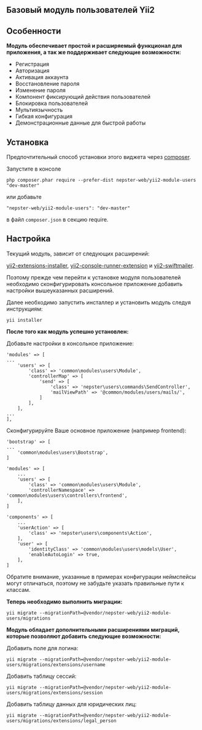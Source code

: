Базовый модуль пользователей Yii2
---------------------------------

## Особенности

**Модуль обеспечивает простой и расширяемый функционал для приложения, а так же поддерживает следующие возможности:**

* Регистрация
* Авторизация
* Активация аккаунта
* Восстановление пароля
* Изменение пароля
* Компонент фиксирующий действия пользователей
* Блокировка пользователей
* Мультиязычность
* Гибкая конфигурация
* Демонстрационные данные для быстрой работы


## Установка

Предпочтительный способ установки этого виджета через [composer](http://getcomposer.org/download/).

Запустите в консоле

```
php composer.phar require --prefer-dist nepster-web/yii2-module-users "dev-master"
```

или добавьте

```
"nepster-web/yii2-module-users": "dev-master"
```

в файл `composer.json` в секцию require.


## Настройка

Текущий модуль, зависит от следующих расширений:

 [yii2-extensions-installer](https://github.com/nepster-web/yii2-extensions-installer),
 [yii2-console-runner-extension](https://github.com/vova07/yii2-console-runner-extension) и
 [yii2-swiftmailer](https://github.com/yiisoft/yii2-swiftmailer). 


Поэтому прежде чем перейти к установке модуля пользователей необходимо сконфигурировать консольное приложение добавить настройки вышеуказанных расширений.


Далее необходимо запустить инсталлер и установить модуль следуя инструкциям:

```
yii installer
```

**После того как модуль успешно установлен:**

Добавьте настройки в консольное приложение:
```
'modules' => [
...
    'users' => [
        'class' => 'common\modules\users\Module',
        'controllerMap' => [
            'send' => [
                'class' => 'nepster\users\commands\SendController',
                'mailViewPath' => '@common/modules/users/mails/',
            ]
        ],
    ],
...
],
```

Сконфигурируйте Ваше основное приложение (например frontend):

```
'bootstrap' => [
...
    'common\modules\users\Bootstrap',
]
```

```
'modules' => [
    ...
    'users' => [
        'class' => 'common\modules\users\Module',
        'controllerNamespace' => 'common\modules\users\controllers\frontend',
    ],
]
```

```
'components' => [
    ...
    'userAction' => [
        'class' => 'nepster\users\components\Action',
    ],
    'user' => [
        'identityClass' => 'common\modules\users\models\User',
        'enableAutoLogin' => true,
    ],
]
```

Обратите внимание, указанные в примерах конфигурации неймспейсы могут отличаться, поэтому не забудьте указать правильные пути к классам.


**Теперь необходимо выполнить миграции:**

```
yii migrate --migrationPath=@vendor/nepster-web/yii2-module-users/migrations
```

**Модуль обладает дополнительными расширениями миграций, которые позволяют добавить следующие возможности:**

Добавить поле для логина:
```
yii migrate --migrationPath=@vendor/nepster-web/yii2-module-users/migrations/extensions/username
```

Добавить таблицу сессий:
```
yii migrate --migrationPath=@vendor/nepster-web/yii2-module-users/migrations/extensions/session
```

Добавить таблицу данных для юридических лиц:
```
yii migrate --migrationPath=@vendor/nepster-web/yii2-module-users/migrations/extensions/legal_person
```